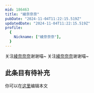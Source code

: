 ```yaml
---
mid: 186463
title: "綾奈奈奈"
pubDate: "2024-11-04T11:22:15.519Z"
updatedDate: "2024-11-04T11:22:15.519Z"
profile:
  {
    Nickname: ["綾奈奈奈"],
  }
---
```


关注[綾奈奈奈](https://space.bilibili.com/186463)谢谢喵~ 关注[綾奈奈奈](https://space.bilibili.com/186463)谢谢喵~

## 此条目有待补充
你可以在[这里](https://github.com/Yuhanawa/VTuber.ICU-Content/edit/master/v/綾奈奈奈/index.md)编辑本文
